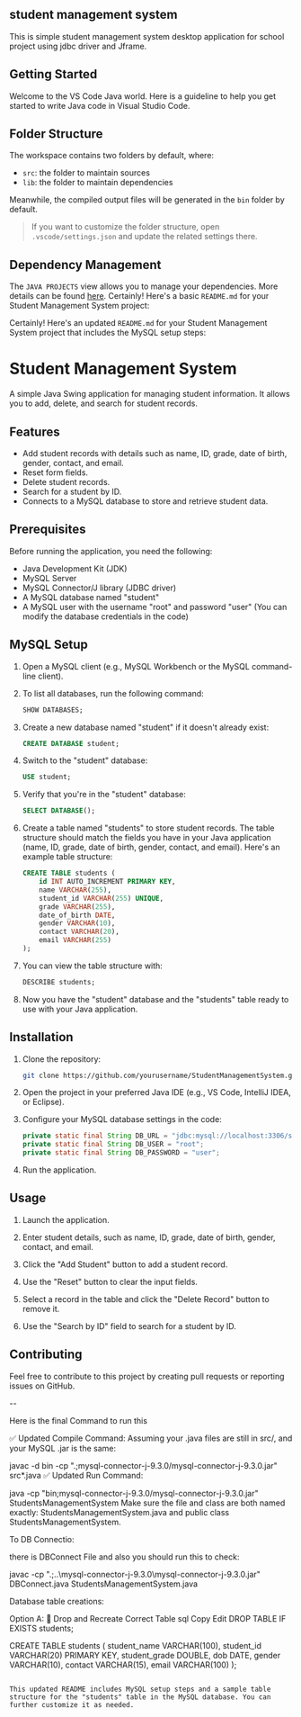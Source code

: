 ## student management system 

This is simple student management system desktop application for school project using jdbc driver and Jframe. 

## Getting Started

Welcome to the VS Code Java world. Here is a guideline to help you get started to write Java code in Visual Studio Code.

## Folder Structure

The workspace contains two folders by default, where:

- `src`: the folder to maintain sources
- `lib`: the folder to maintain dependencies

Meanwhile, the compiled output files will be generated in the `bin` folder by default.

> If you want to customize the folder structure, open `.vscode/settings.json` and update the related settings there.

## Dependency Management

The `JAVA PROJECTS` view allows you to manage your dependencies. More details can be found [here](https://github.com/microsoft/vscode-java-dependency#manage-dependencies).
Certainly! Here's a basic `README.md` for your Student Management System project:

Certainly! Here's an updated `README.md` for your Student Management System project that includes the MySQL setup steps:


# Student Management System

A simple Java Swing application for managing student information. It allows you to add, delete, and search for student records.

## Features

- Add student records with details such as name, ID, grade, date of birth, gender, contact, and email.
- Reset form fields.
- Delete student records.
- Search for a student by ID.
- Connects to a MySQL database to store and retrieve student data.

## Prerequisites

Before running the application, you need the following:

- Java Development Kit (JDK)
- MySQL Server
- MySQL Connector/J library (JDBC driver)
- A MySQL database named "student"
- A MySQL user with the username "root" and password "user" (You can modify the database credentials in the code)

## MySQL Setup

1. Open a MySQL client (e.g., MySQL Workbench or the MySQL command-line client).

2. To list all databases, run the following command:

   ```sql
   SHOW DATABASES;
   ```

3. Create a new database named "student" if it doesn't already exist:

   ```sql
   CREATE DATABASE student;
   ```

4. Switch to the "student" database:

   ```sql
   USE student;
   ```

5. Verify that you're in the "student" database:

   ```sql
   SELECT DATABASE();
   ```

6. Create a table named "students" to store student records. The table structure should match the fields you have in your Java application (name, ID, grade, date of birth, gender, contact, and email). Here's an example table structure:

   ```sql
   CREATE TABLE students (
       id INT AUTO_INCREMENT PRIMARY KEY,
       name VARCHAR(255),
       student_id VARCHAR(255) UNIQUE,
       grade VARCHAR(255),
       date_of_birth DATE,
       gender VARCHAR(10),
       contact VARCHAR(20),
       email VARCHAR(255)
   );
   ```

7. You can view the table structure with:

   ```sql
   DESCRIBE students;
   ```

8. Now you have the "student" database and the "students" table ready to use with your Java application.

## Installation

1. Clone the repository:

   ```bash
   git clone https://github.com/yourusername/StudentManagementSystem.git
   ```

2. Open the project in your preferred Java IDE (e.g., VS Code, IntelliJ IDEA, or Eclipse).

3. Configure your MySQL database settings in the code:

   ```java
   private static final String DB_URL = "jdbc:mysql://localhost:3306/student";
   private static final String DB_USER = "root";
   private static final String DB_PASSWORD = "user";
   ```

4. Run the application.

## Usage

1. Launch the application.

2. Enter student details, such as name, ID, grade, date of birth, gender, contact, and email.

3. Click the "Add Student" button to add a student record.

4. Use the "Reset" button to clear the input fields.

5. Select a record in the table and click the "Delete Record" button to remove it.

6. Use the "Search by ID" field to search for a student by ID.

## Contributing

Feel free to contribute to this project by creating pull requests or reporting issues on GitHub.

--


Here is the final Command to run this

✅ Updated Compile Command:
Assuming your .java files are still in src/, and your MySQL .jar is the same:

javac -d bin -cp ".;mysql-connector-j-9.3.0/mysql-connector-j-9.3.0.jar" src\*.java
✅ Updated Run Command:

java -cp "bin;mysql-connector-j-9.3.0/mysql-connector-j-9.3.0.jar" StudentsManagementSystem
Make sure the file and class are both named exactly: StudentsManagementSystem.java and public class StudentsManagementSystem.

To DB Connectio:

there is DBConnect File and also you should run this to check: 

javac -cp ".;..\mysql-connector-j-9.3.0\mysql-connector-j-9.3.0.jar" DBConnect.java StudentsManagementSystem.java


Database table creations:


Option A: 🧹 Drop and Recreate Correct Table
sql
Copy
Edit
DROP TABLE IF EXISTS students;

CREATE TABLE students (
    student_name VARCHAR(100),
    student_id VARCHAR(20) PRIMARY KEY,
    student_grade DOUBLE,
    dob DATE,
    gender VARCHAR(10),
    contact VARCHAR(15),
    email VARCHAR(100)
);





```

This updated README includes MySQL setup steps and a sample table structure for the "students" table in the MySQL database. You can further customize it as needed.


